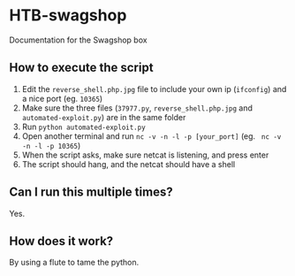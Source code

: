 # HTB-swagshop
Documentation for the Swagshop box

## How to execute the script
1. Edit the `reverse_shell.php.jpg` file to include your own ip (`ifconfig`) and a nice port (eg. `10365`)
2. Make sure the three files (`37977.py`, `reverse_shell.php.jpg` and `automated-exploit.py`) are in the same folder
3. Run `python automated-exploit.py`
4. Open another terminal and run `nc -v -n -l -p [your_port]` (eg. ` nc -v -n -l -p 10365`)
5. When the script asks, make sure netcat is listening, and press enter
6. The script should hang, and the netcat should have a shell

## Can I run this multiple times?
Yes.

## How does it work?
By using a flute to tame the python.
